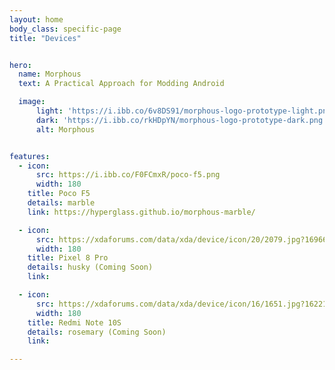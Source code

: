 ```yaml
---
layout: home
body_class: specific-page
title: "Devices"


hero:
  name: Morphous
  text: A Practical Approach for Modding Android

  image:
      light: 'https://i.ibb.co/6v8DS91/morphous-logo-prototype-light.png'
      dark: 'https://i.ibb.co/rkHDpYN/morphous-logo-prototype-dark.png'
      alt: Morphous


features:
  - icon:
      src: https://i.ibb.co/F0FCmxR/poco-f5.png
      width: 180
    title: Poco F5
    details: marble
    link: https://hyperglass.github.io/morphous-marble/

  - icon:
      src: https://xdaforums.com/data/xda/device/icon/20/2079.jpg?1696672907
      width: 180
    title: Pixel 8 Pro
    details: husky (Coming Soon)
    link:

  - icon:
      src: https://xdaforums.com/data/xda/device/icon/16/1651.jpg?1622124707
      width: 180
    title: Redmi Note 10S
    details: rosemary (Coming Soon)
    link:

---
```


<style>
.specific-page div.item h2.title {
  font-size: 20px;
}

@media (min-width: 600px) {
  .specific-page div.item {
    width: calc(33.33% - 20px);
    flex-direction: row;
    flex-wrap: wrap;
    align-items: center;
    justify-content: center;
  }
}
</style>



